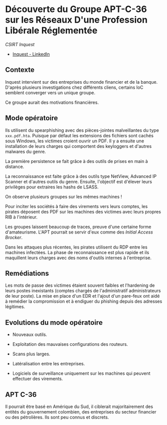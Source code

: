 # Découverte du Groupe APT-C-36 sur les Réseaux D'une Profession Libérale Réglementée

*CSIRT Inquest*

- [Inquest - LinkedIn](https://linkedin.com/company/inquest-risk/)

## Contexte

Inquest intervient sur des entreprises du monde financier et de la banque. D'après plusieurs investigations chez différents cliens, certains IoC semblent converger vers un unique groupe.

Ce groupe aurait des motivations financières.

## Mode opératoire

Ils utilisent du spearphishing avec des pièces-jointes malveillantes du type `xxx.pdf.hta`. Puisque par défaut les extensions des fichiers sont cachés sous Windows, les victimes croient ouvrir un PDF. Il y a ensuite une installation de leurs charges qui comportent des keyloggers et d'autres malwares du genre.

La première persistence se fait grâce à des outils de prises en main à distance.

La reconnaissance est faite grâce à des outils type NetView, Advanced IP Scanner et d'autres outils du genre. Ensuite, l'objectif est d'élever leurs privilèges pour extraires les hashs de LSASS.

On observe plusieurs groupes sur les mêmes machines !

Pour inciter les sociétés à faire des virements vers leurs comptes, les pirates déposent des PDF sur les machines des victimes avec leurs propres RIB à l'intérieur.

Les groupes laissent beaucoup de traces, preuve d'une certaine forme d'amateurisme. L'APT pourrait se servir d'eux comme des *Initial Access Brocker*.

Dans les attaques plus récentes, les pirates utilisent du RDP entre les machines infectées. La phase de reconnaissance est plus rapide et ils maquillent leurs charges avec des noms d'outils internes à l'entreprise.

## Remédiations

Les mots de passe des victimes étaient souvent faibles et l'hardening de leurs postes inexistants (comptes chargés de l'administratif administrateurs de leur poste). La mise en place d'un EDR et l'ajout d'un pare-feux ont aidé à remédier la compromission et à endiguer du phishing depuis des adresses légitimes.

## Evolutions du mode opératoire

- Nouveaux outils.

- Exploitation des mauvaises configurations des routeurs.

- Scans plus larges.

- Latéralisation entre les entreprises.

- Logiciels de surveillance uniquement sur les machines qui peuvent effectuer des virements.

## APT C-36

Il pourrait être basé en Amérique du Sud, il ciblerait majoritairement des entités du gouvernement colombien, des entreprises du secteur financier ou des pétrolières. Ils sont peu connus et discrets.
